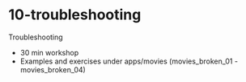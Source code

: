 # 10-troubleshooting

Troubleshooting

- 30 min workshop
- Examples and exercises under apps/movies (movies_broken_01 - movies_broken_04)
